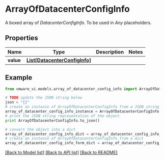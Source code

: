 # ArrayOfDatacenterConfigInfo

A boxed array of *DatacenterConfigInfo*. To be used in *Any* placeholders. 

## Properties
Name | Type | Description | Notes
------------ | ------------- | ------------- | -------------
**value** | [**List[DatacenterConfigInfo]**](DatacenterConfigInfo.md) |  | 

## Example

```python
from vmware_vi.models.array_of_datacenter_config_info import ArrayOfDatacenterConfigInfo

# TODO update the JSON string below
json = "{}"
# create an instance of ArrayOfDatacenterConfigInfo from a JSON string
array_of_datacenter_config_info_instance = ArrayOfDatacenterConfigInfo.from_json(json)
# print the JSON string representation of the object
print ArrayOfDatacenterConfigInfo.to_json()

# convert the object into a dict
array_of_datacenter_config_info_dict = array_of_datacenter_config_info_instance.to_dict()
# create an instance of ArrayOfDatacenterConfigInfo from a dict
array_of_datacenter_config_info_form_dict = array_of_datacenter_config_info.from_dict(array_of_datacenter_config_info_dict)
```
[[Back to Model list]](../README.md#documentation-for-models) [[Back to API list]](../README.md#documentation-for-api-endpoints) [[Back to README]](../README.md)



